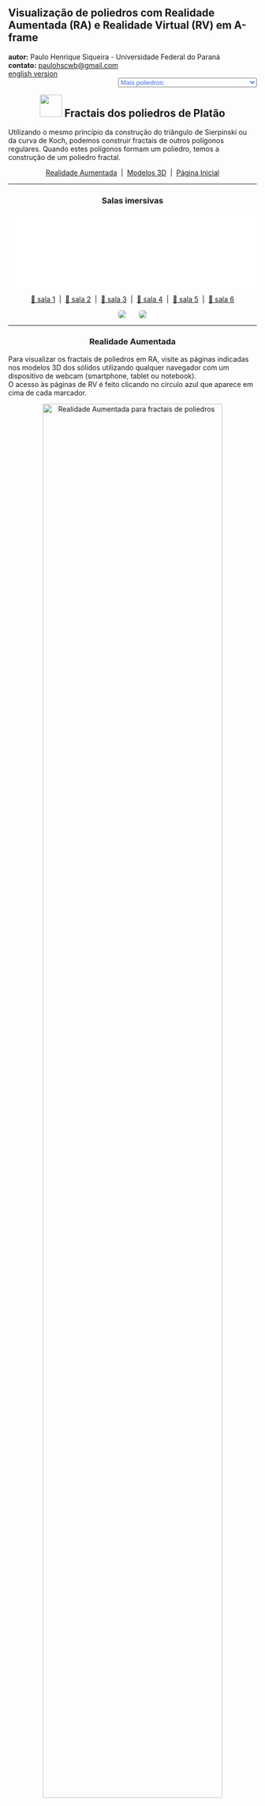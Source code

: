 <link rel="stylesheet" href="../../scripts/style.css">
<meta charset="utf-8">
<link rel="icon" type="image/png" href="../vr/salas/imagens/icone.png">
<h2>Visualização de poliedros com Realidade Aumentada (RA) e Realidade Virtual (RV) em A-frame</h2>
<b>autor:</b> Paulo Henrique Siqueira - Universidade Federal do Paraná
<br><b>contato:</b> <a href="#"> paulohscwb@gmail.com </a>
<br><a href="https://paulohscwb.github.io/polyhedra2/fractalplatonic/">english version</a>
<form style="margin: 0 auto; float:right; text-align:right; width:100%; margin-bottom:15px;">
	<select id="url" onchange="urlHandler(this.value)" style="color:royalblue;">
		<option disabled selected>Mais poliedros:</option>
		<option value="../../ArchimedeanCatalanHulls/pt-br/">Cascos convexos de Arquimedes e Catalan</option>
		<option disabled value="../../fractalplatonic/pt-br/">Fractais dos poliedros de Platão</option>
		<option value="../../fractalnonconvex/pt-br/">Fractais dos poliedros não convexos</option>
		<option value="../../fractalarchimedean/pt-br/">Fractais dos poliedros de Arquimedes</option>
		<option value="../../chamfered/pt-br/">Poliedros chanfrados</option>
		<option value="../../propellor/pt-br/">Poliedros de hélice</option>
		<option value="../../diamonds/pt-br/">Poliedros de diamante</option>
	</select>
</form>
<script>
function urlHandler(value) {                               
    window.location.assign(`${value}`);
}
</script>

<p id="p1"></p>
  <h2 align="center"><img src="../vr/salas/imagens/icone.png" style="margin-bottom:-10px" width="45"> Fractais dos poliedros de Platão</h2>
  Utilizando o mesmo princípio da construção do triângulo de Sierpinski ou da curva de Koch, podemos construir fractais de outros polígonos regulares. Quando estes polígonos formam um poliedro, temos a construção de um poliedro fractal.

 <p align="center"><a href="#ra">Realidade Aumentada</a><span>&nbsp;&nbsp;|&nbsp;&nbsp;</span><a href="#m3d">Modelos 3D</a><span>&nbsp;&nbsp;|&nbsp;&nbsp;</span><a href="../../pt-br/">Página Inicial</a></p>
 <hr>
   <h3 align="center">Salas imersivas</h3>
  <div class="embed-container"><iframe width="100%" src="../sala1.htm" title="Sala Imersiva de fractais de poliedros" frameborder="0" loading="lazy"></iframe></div>
  <p align="center"><a href="../sala1.htm" target="_blank">&#x1f517; sala 1</a><span>&nbsp;&nbsp;|&nbsp;&nbsp;</span><a href="../sala2.htm" target="_blank">&#x1f517; sala 2</a><span>&nbsp;&nbsp;|&nbsp;&nbsp;</span><a href="../sala3.htm" target="_blank">&#x1f517; sala 3</a><span>&nbsp;&nbsp;|&nbsp;&nbsp;</span><a href="../sala4.htm" target="_blank">&#x1f517; sala 4</a><span>&nbsp;&nbsp;|&nbsp;&nbsp;</span><a href="../sala5.htm" target="_blank">&#x1f517; sala 5</a><span>&nbsp;&nbsp;|&nbsp;&nbsp;</span><a href="../sala6.htm" target="_blank">&#x1f517; sala 6</a></p>
  <p align="center"><img src="../vr/salas/videos/fractalplatonic1.gif" style="max-width: 47%; border-radius:5px; margin-right:5%" loading="lazy"/><img src="../vr/salas/videos/fractalplatonic2.gif" style="max-width: 47%; border-radius:5px" loading="lazy"/></p>
<hr>
  <h3 id="ra" align="center">Realidade Aumentada</h3>
  Para visualizar os fractais de poliedros em RA, visite as páginas indicadas nos modelos 3D dos sólidos utilizando qualquer navegador com um dispositivo de webcam (smartphone, tablet ou notebook).
<br>O acesso às páginas de RV é feito clicando no círculo azul que aparece em cima de cada marcador.
<p align="center"><img style="border-radius:7px;" alt="Realidade Aumentada para fractais de poliedros" src="../ar/example.jpg" width="85%"></p>
<p align="center"><img src="../ar/fractalplatonic.gif" alt="Realidade Aumentada para fractais de poliedros" style="max-width: 92%; border-radius:5px;" loading="lazy"/></p>
<hr>
<h3 id="m3d" align="center">Modelos 3D</h3>
<iframe width="560" height="315" style="max-width:100%" src="https://www.youtube.com/embed/videoseries?list=PLy0I_lGW8HxVDbVP3SyhZfOpfD4SdsoVY" title="YouTube video player" frameborder="0" allow="accelerometer; autoplay; clipboard-write; encrypted-media; gyroscope; picture-in-picture; web-share" allowfullscreen></iframe>
<h4>1. Tetraedro fractal</h4>
<a href="../vr/FractalTetrahedron.htm" target="_blank" title="modelo 3D" class="fotoA"><img src="../ar/13A.png" class="foto" alt="Tetraedro fractal"></a><img src="../ar/13.png" class="qr">
 <br><br>Aplicando-se o princípio de construção do triângulo de Sierpinski nas 4 faces do tetraedro regular, obtemos um tetraedro regular fractal. Na primeira ordem de construção do fractal, construímos um novo sólido em cada vértice do poliedro original. Neste exemplo, temos as representações do sólido nas ordens 0, 1, 2, 3 e 4.
 <table>
	<tr>
		<th>ordem</th>
		<th>poliedros</th>
		<th>faces</th>
		<th>arestas</th>
		<th>vértices</th>
	</tr>
	<tr>
		<td>0</td>
		<td>1</td>
		<td>4</td>
		<td>6</td>
		<td>4</td>
	</tr>
	<tr>
		<td>1</td>
		<td>4</td>
		<td>16</td>
		<td>24</td>
		<td>16</td>
	</tr>
	<tr>
		<td>2</td>
		<td>16</td>
		<td>64</td>
		<td>96</td>
		<td>64</td>
	</tr>
	<tr>
		<td>3</td>
		<td>64</td>
		<td>256</td>
		<td>384</td>
		<td>256</td>
	</tr>
	<tr>
		<td>4</td>
		<td>256</td>
		<td>1024</td>
		<td>1536</td>
		<td>1024</td>
	</tr>
 </table>
 <a href="../ra.html" class="raAR" title="Realidade aumentada" target="_blank"></a>
<hr>
<h4>2. Octaedro fractal</h4>
<a href="../vr/FractalOctahedron.htm" target="_blank" title="modelo 3D" class="fotoA"><img src="../ar/14A.png" class="foto" alt="Octaedro fractal"></a><img src="../ar/14.png" class="qr">
 <br><br>Aplicando-se o princípio de construção do triângulo de Sierpinski nas 8 faces do octaedro regular, obtemos um octaedro regular fractal. Na primeira ordem de construção do fractal, construímos um novo sólido em cada vértice do poliedro original. Neste exemplo, temos as representações do sólido nas ordens 0, 1, 2, 3 e 4.
 <table>
	<tr>
		<th>ordem</th>
		<th>poliedros</th>
		<th>faces</th>
		<th>arestas</th>
		<th>vértices</th>
	</tr>
	<tr>
		<td>0</td>
		<td>1</td>
		<td>8</td>
		<td>12</td>
		<td>6</td>
	</tr>
	<tr>
		<td>1</td>
		<td>6</td>
		<td>48</td>
		<td>72</td>
		<td>36</td>
	</tr>
	<tr>
		<td>2</td>
		<td>36</td>
		<td>288</td>
		<td>432</td>
		<td>216</td>
	</tr>
	<tr>
		<td>3</td>
		<td>216</td>
		<td>1728</td>
		<td>2592</td>
		<td>1296</td>
	</tr>
	<tr>
		<td>4</td>
		<td>1296</td>
		<td>10368</td>
		<td>15552</td>
		<td>7776</td>
	</tr>
 </table>
 <a href="../ra.html" class="raAR" title="Realidade aumentada" target="_blank"></a>
 <hr>
<h4>3. Cubo fractal</h4>
<a href="../vr/FractalCube.htm" target="_blank" title="modelo 3D" class="fotoA"><img src="../ar/16A.png" class="foto" alt="Cubo fractal"></a><img src="../ar/16.png" class="qr">
 <br><br>Aplicando-se o princípio de construção do tapete de Sierpinski nas 6 faces do cubo, obtemos um cubo fractal. Na primeira ordem de construção do fractal, construímos 8 novos sólidos em cada face do poliedro original, todas com ⅓ da medida da aresta do cubo. Neste exemplo, temos as representações do sólido nas ordens 0, 1, 2 e 3.
 <table>
	<tr>
		<th>ordem</th>
		<th>poliedros</th>
		<th>faces</th>
		<th>arestas</th>
		<th>vértices</th>
	</tr>
	<tr>
		<td>0</td>
		<td>1</td>
		<td>6</td>
		<td>12</td>
		<td>8</td>
	</tr>
	<tr>
		<td>1</td>
		<td>20</td>
		<td>120</td>
		<td>240</td>
		<td>160</td>
	</tr>
	<tr>
		<td>2</td>
		<td>400</td>
		<td>2400</td>
		<td>4800</td>
		<td>3200</td>
	</tr>
	<tr>
		<td>3</td>
		<td>8000</td>
		<td>48000</td>
		<td>96000</td>
		<td>64000</td>
	</tr>
 </table>
 <a href="../ra.html" class="raAR" title="Realidade aumentada" target="_blank"></a>
 <hr>
 <h4>4. Icosaedro fractal</h4>
<a href="../vr/FractalIcosahedron.htm" target="_blank" title="modelo 3D" class="fotoA"><img src="../ar/15A.png" class="foto" alt="Icosaedro fractal"></a><img src="../ar/15.png" class="qr">
 <br><br>Aplicando-se o princípio de construção da curva de Koch nas 20 faces do icosaedro regular, obtemos um icosaedro regular fractal. Na primeira ordem de construção do fractal, construímos um novo sólido em cada vértice do poliedro original. Neste exemplo, temos as representações do sólido nas ordens 0, 1, 2 e 3.
 <table>
	<tr>
		<th>ordem</th>
		<th>poliedros</th>
		<th>faces</th>
		<th>arestas</th>
		<th>vértices</th>
	</tr>
	<tr>
		<td>0</td>
		<td>1</td>
		<td>20</td>
		<td>30</td>
		<td>12</td>
	</tr>
	<tr>
		<td>1</td>
		<td>12</td>
		<td>240</td>
		<td>360</td>
		<td>144</td>
	</tr>
	<tr>
		<td>2</td>
		<td>144</td>
		<td>2880</td>
		<td>4320</td>
		<td>1728</td>
	</tr>
	<tr>
		<td>3</td>
		<td>1728</td>
		<td>34560</td>
		<td>51840</td>
		<td>20736</td>
	</tr>
 </table>
 <a href="../ra1.html" class="raAR" title="Realidade aumentada" target="_blank"></a>
 <hr>
<h4>5. Dodecaedro fractal</h4>
<a href="../vr/FractalDodecahedron.htm" target="_blank" title="modelo 3D" class="fotoA"><img src="../ar/17A.png" class="foto" alt="Dodecaedro fractal"></a><img src="../ar/17.png" class="qr">
 <br><br>Aplicando-se o princípio de construção do triângulo de Sierpinski nas 12 faces do dodecaedro regular, obtemos um dodecaedro regular fractal. Na primeira ordem de construção do fractal, construímos um novo sólido em cada vértice do poliedro original. Neste exemplo, temos as representações do sólido nas ordens 0, 1, 2 e 3.
 <table>
	<tr>
		<th>ordem</th>
		<th>poliedros</th>
		<th>faces</th>
		<th>arestas</th>
		<th>vértices</th>
	</tr>
	<tr>
		<td>0</td>
		<td>1</td>
		<td>12</td>
		<td>30</td>
		<td>20</td>
	</tr>
	<tr>
		<td>1</td>
		<td>20</td>
		<td>240</td>
		<td>600</td>
		<td>400</td>
	</tr>
	<tr>
		<td>2</td>
		<td>400</td>
		<td>4800</td>
		<td>12000</td>
		<td>8000</td>
	</tr>
	<tr>
		<td>3</td>
		<td>8000</td>
		<td>96000</td>
		<td>240000</td>
		<td>160000</td>
	</tr>
 </table>
 <a href="../ra1.html" class="raAR" title="Realidade aumentada" target="_blank"></a>
 <hr>
<h4>6. Fractal dragão de tetraedro</h4>
<a href="../vr/FractalDragon.htm" target="_blank" title="modelo 3D" class="fotoA"><img src="../ar/78A.png" class="foto" alt="Fractal dragão de tetraedro"></a><img src="../ar/78.png" class="qr">
 <br><br>Aplicando-se o princípio de construção da curva do Dragão com um tetraedro regular, obtemos um fractal dragão de tetraedro. Na primeira ordem de construção do fractal, construímos dois novos tetraedros correspondentes a um poliedro original. Neste exemplo, temos as representações do sólido nas ordens de 0 até 10.
 <a href="../ra2.html" class="raAR" title="Realidade aumentada" target="_blank"></a>
 <hr>
<h4>7. Árvore fractal</h4>
<a href="../vr/FractalTree.htm" target="_blank" title="modelo 3D" class="fotoA"><img src="../ar/77A.png" class="foto" alt="Árvore fractal"></a><img src="../ar/77.png" class="qr">
 <br><br>Aplicando-se o princípio de repetições com troncos de cones, obtemos uma árvore fractal. Na primeira ordem de construção do fractal, construímos três novos troncos de cone conectados com uma face do tronco de cone original. Neste exemplo, temos as representações do sólido nas ordens de 0 até 7.
 <a href="../ra2.html" class="raAR" title="Realidade aumentada" target="_blank"></a>
 <hr>
<h4>8. Árvore fractal com dodecaedros</h4>
<a href="../vr/FractalTree1.htm" target="_blank" title="modelo 3D" class="fotoA"><img src="../ar/79A.png" class="foto" alt="Árvore fractal com dodecaedros"></a><img src="../ar/79.png" class="qr">
 <br><br>Aplicando-se o princípio de repetições com troncos de cones, obtemos uma árvore fractal. Neste exemplo, adicionamos dodecaedros como "frutos" ou "flores" da árvore. Na primeira ordem de construção do fractal, construímos três novos troncos de cone conectados com uma face do tronco de cone original. Neste exemplo, temos as representações do sólido nas ordens de 0 até 7.
 <a href="../ra2.html" class="raAR" title="Realidade aumentada" target="_blank"></a>
 <hr>
<h4>9. Cruz de Menger - Jerusalém: Cubo v1</h4>
<a href="../vr/FractalCube2.htm" target="_blank" title="modelo 3D" class="fotoA"><img src="../ar/236A.png" class="foto" alt="Cubo fractal - cruz de Menger - Jerusalém"></a><img src="../ar/236.png" class="qr">
 <br><br>Considere um cubo fractal. Podemos aumentar os tamanhos das arestas dos cubos dos cantos e diminuir os tamanhos das arestas dos cubos intermediários para revelar uma cruz. Nesta versão, temos 8 cubos homotéticos com proporção de &#8534; e 12 cubos homotéticos com proporção de &#8533;.
 <a href="../ra3.html" class="raAR" title="Realidade aumentada" target="_blank"></a>
 <hr>
<h4>10. Cruz de Menger - Jerusalém: Cubo v2</h4>
<a href="../vr/FractalCube3.htm" target="_blank" title="modelo 3D" class="fotoA"><img src="../ar/237A.png" class="foto" alt="Cubo fractal - cruz de Menger - Jerusalém"></a><img src="../ar/237.png" class="qr">
 <br><br>Considere um cubo fractal. Podemos aumentar os tamanhos das arestas dos cubos dos cantos e diminuir os tamanhos das arestas dos cubos intermediários para revelar uma cruz. Nesta versão, temos 8 cubos homotéticos com proporção de &#8730;2 - 1 e 12 cubos homotéticos com proporção de (&#8730;2 - 1)&#xb2;.
 <a href="../ra3.html" class="raAR" title="Realidade aumentada" target="_blank"></a>
 <hr>
 <p class="topop"><a href="#p1" class="topo">voltar ao topo</a></p>
<h4>11. Floco de neve Mosely: Cubo</h4>
<a href="../vr/FractalCube4.htm" target="_blank" title="modelo 3D" class="fotoA"><img src="../ar/238A.png" class="foto" alt="Cubo fractal - cruz de Menger - Jerusalém"></a><img src="../ar/238.png" class="qr">
 <br><br>O floco de neve Mosely é um tipo de fractal Sierpinski-Menger obtido em duas variantes pela operação usada na criação do floco de neve Sierpinski-Menger. Neste caso, removemos oito cubos dos cantos e o cubo central de cada iteração anterior.
 <a href="../ra4.html" class="raAR" title="Realidade aumentada" target="_blank"></a>
<hr>
 <h4>12. Árvore fractal com icosaedros</h4>
<a href="../vr/FractalTree2.htm" target="_blank" title="modelo 3D" class="fotoA"><img src="../ar/239A.png" class="foto" alt="Árvore fractal com icosaedros"></a><img src="../ar/239.png" class="qr">
 <br><br>Aplicando-se o princípio de repetições com troncos de cones, obtemos uma árvore fractal. Neste exemplo, adicionamos icosaedros como "frutos" ou "flores" da árvore. Na primeira ordem de construção do fractal, construímos três novos troncos de cone conectados com uma face do tronco de cone original. Neste exemplo, temos as representações do sólido nas ordens de 0 até 7.
 <a href="../ra4.html" class="raAR" title="Realidade aumentada" target="_blank"></a>
<hr>
<h4>13. Fractal dragão de tetraedro (3 rotações)</h4>
<a href="../vr/FractalDragon0a.htm" target="_blank" title="modelo 3D" class="fotoA"><img src="../ar/240A.png" class="foto" alt="Fractal dragão de tetraedro 3 rotações"></a><img src="../ar/240.png" class="qr">
 <br><br>Aplicando-se o princípio de construção da curva do Dragão com um tetraedro regular e 3 rotações, obtemos um fractal dragão de tetraedro. Na primeira ordem de construção do fractal, construímos três novos tetraedros correspondentes a um poliedro original. Neste exemplo, temos as representações do sólido nas ordens de 0 até 10.
 <a href="../ra5.html" class="raAR" title="Realidade aumentada" target="_blank"></a>
 <hr>
 <hr>
<h4>14. Fractal dragão de cubo</h4>
<a href="../vr/FractalDragon1a.htm" target="_blank" title="modelo 3D" class="fotoA"><img src="../ar/241A.png" class="foto" alt="Fractal dragão de cubo"></a><img src="../ar/241.png" class="qr">
 <br><br>Aplicando-se o princípio de construção da curva do Dragão com um cubo e 3 rotações, obtemos um fractal dragão de cubo. Na primeira ordem de construção do fractal, construímos três novos cubos correspondentes a um poliedro original. Neste exemplo, temos as representações do sólido nas ordens de 0 até 10.
 <a href="../ra5.html" class="raAR" title="Realidade aumentada" target="_blank"></a>
 <hr>
 <hr>
<h4>15. Fractal dragão de octaedro</h4>
<a href="../vr/FractalDragon2a.htm" target="_blank" title="modelo 3D" class="fotoA"><img src="../ar/242A.png" class="foto" alt="Fractal dragão de octaedro"></a><img src="../ar/242.png" class="qr">
 <br><br>Aplicando-se o princípio de construção da curva do Dragão com um octaedro regular e 3 rotações, obtemos um fractal dragão de octaedro. Na primeira ordem de construção do fractal, construímos três novos octaedros correspondentes a um poliedro original. Neste exemplo, temos as representações do sólido nas ordens de 0 até 10.
 <a href="../ra5.html" class="raAR" title="Realidade aumentada" target="_blank"></a>
 <hr>
 <hr>
<h4>16. Fractal dragão de icosaedro</h4>
<a href="../vr/FractalDragon3a.htm" target="_blank" title="modelo 3D" class="fotoA"><img src="../ar/243A.png" class="foto" alt="Fractal dragão de icosaedro"></a><img src="../ar/243.png" class="qr">
 <br><br>Aplicando-se o princípio de construção da curva do Dragão com um icosaedro regular e 3 rotações, obtemos um fractal dragão de icosaedro. Na primeira ordem de construção do fractal, construímos três novos icosaedros correspondentes a um poliedro original. Neste exemplo, temos as representações do sólido nas ordens de 0 até 10.
 <a href="../ra5.html" class="raAR" title="Realidade aumentada" target="_blank"></a>
 <hr>
 <hr>
<h4>17. Fractal dragão de dodecaedro</h4>
<a href="../vr/FractalDragon4a.htm" target="_blank" title="modelo 3D" class="fotoA"><img src="../ar/244A.png" class="foto" alt="Fractal dragão de dodecaedro"></a><img src="../ar/244.png" class="qr">
 <br><br>Aplicando-se o princípio de construção da curva do Dragão com um dodecaedro regular e 3 rotações, obtemos um fractal dragão de dodecaedro. Na primeira ordem de construção do fractal, construímos três novos dodecaedros correspondentes a um poliedro original. Neste exemplo, temos as representações do sólido nas ordens de 0 até 10.
 <a href="../ra5.html" class="raAR" title="Realidade aumentada" target="_blank"></a>
 <p class="topop"><a href="#p1" class="topo">voltar ao topo</a></p>
 <hr>

<br><a rel="license" href="http://creativecommons.org/licenses/by-nc-nd/4.0/"><img alt="Licença Creative Commons" style="border-width:0" src="https://i.creativecommons.org/l/by-nc-nd/4.0/88x31.png" loading="lazy"/></a><br /><span xmlns:dct="http://purl.org/dc/terms/" property="dct:title">Fractal polyhedra - Visualization of polyhedra with Augmented Reality and Virtual Reality</span> de <a xmlns:cc="http://creativecommons.org/ns#" href="https://paulohscwb.github.io/polyhedra2/fractalplatonic/pt-br/" property="cc:attributionName" rel="cc:attributionURL">Paulo Henrique Siqueira</a> está licenciado com uma Licença <a rel="license" href="http://creativecommons.org/licenses/by-nc-nd/4.0/">Creative Commons Atribuição-NãoComercial-SemDerivações 4.0 Internacional</a>.

<h4>Como citar este trabalho:</h4> 
<p>Siqueira, P.H., "Platonic polyhedra fractals - Visualization of polyhedra with Augmented Reality and Virtual Reality". Disponível em: <https://paulohscwb.github.io/polyhedra2/fractalplatonic/pt-br/>, Outubro de 2023.</p>
<!--<a target="_blank" href="https://doi.org/10.5281/zenodo.8272770"><img src="https://zenodo.org/badge/DOI/10.5281/zenodo.8272770.svg" alt="DOI"></a>-->
<br><br><b>Referências:</b>
<br>Weisstein, Eric W. "Archimedean Solid" From MathWorld-A Wolfram Web Resource. <a href="http://mathworld.wolfram.com/ArchimedeanSolid.html" target="_blank">http://mathworld.wolfram.com/ArchimedeanSolid.html</a>
<br>Weisstein, Eric W. "Platonic Solid" From MathWorld-A Wolfram Web Resource. <a href="http://mathworld.wolfram.com/PlatonicSolid.html" target="_blank">http://mathworld.wolfram.com/PlatonicSolid.html</a>
<br>Weisstein, Eric W. "Archimedean Dual" From MathWorld-A Wolfram Web Resource. <a href="https://mathworld.wolfram.com/ArchimedeanDual.html" target="_blank">https://mathworld.wolfram.com/ArchimedeanDual.html</a>
<br>Weisstein, Eric W. "Uniform Polyhedron." From MathWorld--A Wolfram Web Resource. <a href="https://mathworld.wolfram.com/UniformPolyhedron.html" target="_blank">https://mathworld.wolfram.com/UniformPolyhedron.html</a>
<br>Wikipedia <a href="https://en.wikipedia.org/wiki/Archimedean_solid" target="_blank">https://en.wikipedia.org/wiki/Archimedean_solid</a>
<br>Wikipedia <a href="https://en.wikipedia.org/wiki/en.wikipedia.org/wiki/Platonic_solid" target="_blank">https://en.wikipedia.org/wiki/Platonic_solid</a>
<br>McCooey, David I. "Visual Polyhedra". <a href="http://dmccooey.com/polyhedra/" target="_blank">http://dmccooey.com/polyhedra/</a>
